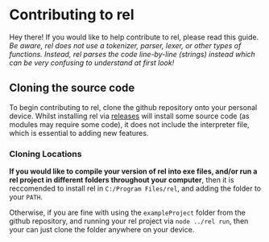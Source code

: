 # Contributing to rel

Hey there! If you would like to help contribute to rel, please read this guide.
*Be aware, rel does not use a tokenizer, parser, lexer, or other types of functions. Instead, rel parses the code line-by-line (strings) instead which can be very confusing to understand at first look!*

## Cloning the source code

To begin contributing to rel, clone the github repository onto your personal device. Whilst installing rel via [releases](https://github.com/a-riceeater/rel/releases) will install some source code (as modules may require some code), it does not include the interpreter file, which is essential to adding new features.

### Cloning Locations
**If you would like to compile your version of rel into exe files, and/or run a rel project in different folders throughout your computer**, then it is reccomended to install rel in `C:/Program Files/rel`, and adding the folder to your `PATH`.

Otherwise, if you are fine with using the `exampleProject` folder from the github repository, and running your rel project via `node ../rel run`, then your can just clone the folder anywhere on your device.